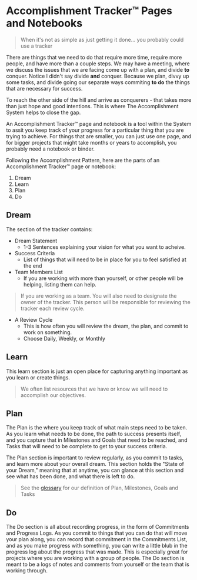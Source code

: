 # Accomplishment Tracker™ Pages and Notebooks

> When it's not as simple as just getting it done... you probably could use a tracker

There are things that we need to do that require more time, require more people, 
and have more than a couple steps. We may have a meeting, where we discuss the 
issues that we are facing come up with a plan, and divide **to** conquer. Notice
I didn't say divide **and** conquer. Because we plan, divvy up some tasks, and 
divide going our separate ways commiting **to do** the things that are necessary 
for success.

To reach the other side of the hill and arrive as conquerers - that takes more than 
just hope and good intentions. This is where The Accomplishment System helps
to close the gap.

An Accomplishment Tracker™ page and notebook is a tool within the System to assit 
you keep track of your progress for a particular thing that you are trying to achieve. 
For things that are smaller, you can just use one page, and for bigger
projects that might take months or years to accomplish, you probably need 
a notebook or binder. 

Following the Accomplishment Pattern, here are the parts of an Accomplishment Tracker™ page or notebook:
1. Dream
1. Learn
1. Plan
1. Do

## Dream

The section of the tracker contains:
* Dream Statement
  * 1-3 Sentences explaining your vision for what you want to acheive.
* Success Criteria
  * List of things that will need to be in place for you to feel satisfied at 
the end
* Team Members List
  * If you are working with more than yourself, or other people will be 
 helping, listing them can help.
 > If you are working as a team. You will also need to designate the owner of the tracker. This person will be responsible for reviewing the tracker each review cycle.
* A Review Cycle
  * This is how often you will review the dream, the plan, and commit to work 
 on something.
  * Choose Daily, Weekly, or Monthly


## Learn

This learn section is just an open place for capturing anything important as you learn or create things.

> We often list resources that we have or know we will need to accomplish our objectives.

## Plan

The Plan is the where you keep track of what main steps need to be taken. As 
you learn what needs to be done, the path to success presents itself, and you
capture that in Milestones and Goals that need to be reached, and Tasks that 
will need to be complete to get to your success criteria.

The Plan section is important to review regularly, as you commit to tasks, and
learn more about your overall dream. This section holds the 
"State of your Dream," meaning that at anytime, you can glance at this section 
and see what has been done, and what there is left to do. 

> See the [glossary](/glossary) for our definition of Plan, Milestones, Goals and Tasks

## Do

The Do section is all about recording progress, in the form of Commitments and Progress Logs. As you commit to things that you can do that will move your plan along, you can record that commitment in the Commitments List, and as you make progress with something, you can write a little blub in the progress log about the progress that was made. This is especially great for projects where you are working with a group of people. The Do section is meant to be a logs of notes and comments from yourself or the team that is working through.
